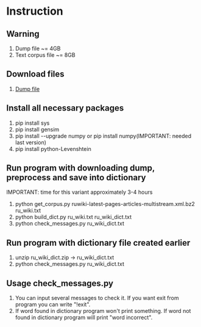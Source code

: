 # Instruction
## Warning
1. Dump file ~= 4GB
2. Text corpus file ~= 8GB

## Download files
1. [Dump file](https://dumps.wikimedia.org/ruwiki/latest/ruwiki-latest-pages-articles-multistream.xml.bz2)

## Install all necessary packages
1. pip install sys
2. pip install gensim
3. pip install --upgrade numpy or pip install numpy(IMPORTANT: needed last version)
4. pip install python-Levenshtein

## Run program with downloading dump, preprocess and save into dictionary
IMPORTANT: time for this variant approximately 3-4 hours
1. python get_corpus.py ruwiki-latest-pages-articles-multistream.xml.bz2 ru_wiki.txt
2. python build_dict.py ru_wiki.txt ru_wiki_dict.txt
3. python check_messages.py ru_wiki_dict.txt

## Run program with dictionary file created earlier
1. unzip ru_wiki_dict.zip -> ru_wiki_dict.txt
2. python check_messages.py ru_wiki_dict.txt

## Usage check_messages.py
1. You can input several messages to check it. If you want exit from program you can write "!exit".
2. If word found in dictionary program won't print something. If word not found in dictionary program will print "word incorrect".
